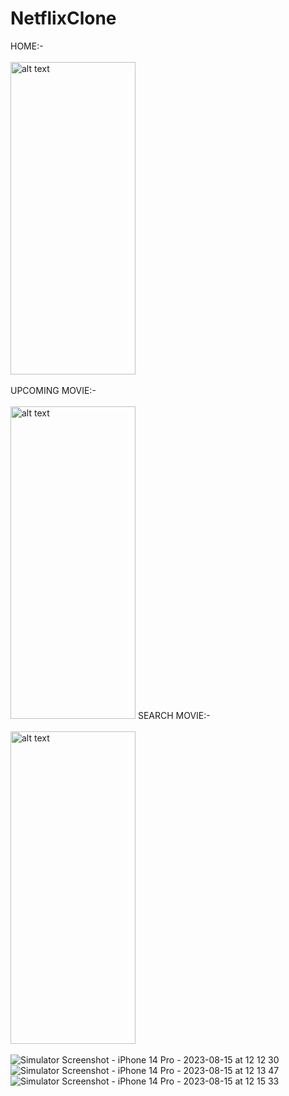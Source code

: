 # NetflixClone

HOME:-
<br><br>
<img src="https://github.com/ramesh-29/NetflixClone/assets/84698544/6f116406-244f-4314-bf4e-f9f863f0907e" alt="alt text" width="200" height="500">
<br>
<br>
UPCOMING MOVIE:-
<br><br>
<img src="https://github.com/ramesh-29/NetflixClone/assets/84698544/8e3ec820-e5f9-4a57-b35f-f9c6a8342d97" alt="alt text" width="200" height="500">
SEARCH MOVIE:-
<br><br>
<img src="https://github.com/ramesh-29/NetflixClone/assets/84698544/d2781a57-d487-40d5-8bc7-1da68c1af2e6" alt="alt text" width="200" height="500">
<br><br>
![Simulator Screenshot - iPhone 14 Pro - 2023-08-15 at 12 12 30](https://github.com/ramesh-29/NetflixClone/assets/84698544/6f116406-244f-4314-bf4e-f9f863f0907e)
![Simulator Screenshot - iPhone 14 Pro - 2023-08-15 at 12 13 47](https://github.com/ramesh-29/NetflixClone/assets/84698544/8e3ec820-e5f9-4a57-b35f-f9c6a8342d97)
![Simulator Screenshot - iPhone 14 Pro - 2023-08-15 at 12 15 33](https://github.com/ramesh-29/NetflixClone/assets/84698544/d2781a57-d487-40d5-8bc7-1da68c1af2e6)
